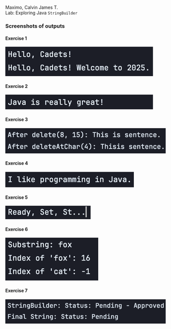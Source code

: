 Maximo, Calvin James T.<br>
Lab: Exploring Java `StringBuilder`<br>
### Screenshots of outputs
#### Exercise 1
![Exercise 1.png](Exercise%201.png)
#### Exercise 2
![Exercise 2.png](Exercise%202.png)
#### Exercise 3
![Exercise 3.png](Exercise%203.png)
#### Exercise 4
![Exercise 4.png](Exercise%204.png)
#### Exercise 5
![Exercise 5.png](Exercise%205.png)
#### Exercise 6
![Exercise 6.png](Exercise%206.png)
#### Exercise 7
![Exercise 7.png](Exercise%207.png)